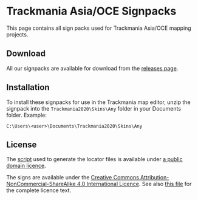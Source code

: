 # Trackmania Asia/OCE Signpacks

This page contains all sign packs used for Trackmania Asia/OCE mapping projects.

## Download

All our signpacks are available for download from the [releases page](releases).

## Installation

To install these signpacks for use in the Trackmania map editor, unzip the signpack into the `Trackmania2020\Skins\Any` folder in your Documents folder. Example:

```
C:\Users\<user>\Documents\Trackmania2020\Skins\Any
```

## License

The [script](scripts/generate-loc.js) used to generate the locator files is available under [a public domain licence](LICENSE).

The signs are available under the [Creative Commons Attribution-NonCommercial-ShareAlike 4.0 International Licence](https://creativecommons.org/licenses/by-nc-sa/4.0/). See also [this file](LICENSE_SIGNS) for the complete licence text.
